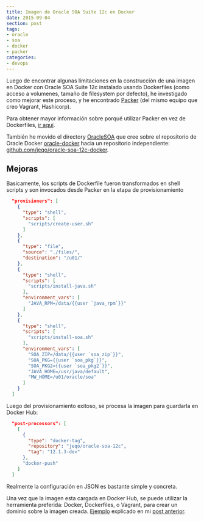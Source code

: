```yaml
---
title: Imagen de Oracle SOA Suite 12c en Docker
date: 2015-09-04
section: post
tags:
- oracle
- soa
- docker
- packer
categories: 
- devops
---
```


Luego de encontrar algunas limitaciones en la construcción de una imagen en
Docker con Oracle SOA Suite 12c instalado usando Dockerfiles (como acceso
a volumenes, tamaño de filesystem por defecto), he investigado como
mejorar este proceso, y he encontrado [Packer](https://packer.io/)
(del mismo equipo que creo Vagrant, Hashicorp).

Para obtener mayor información sobre porqué utilizar Packer en vez de
Dockerfiles, [ir aquí](http://mmckeen.net/blog/2013/12/27/advanced-docker-provisioning-with-packer/).

También he movido el directory [OracleSOA](https://github.com/jeqo/oracle-docker/tree/master/OracleSOA)
que cree sobre el repositorio de Oracle Docker [oracle-docker](https://github.com/oracle/docker)
hacia un repositorio independiente: [github.com/jeqo/oracle-soa-12c-docker](https://github.com/jeqo/oracle-soa-12c-docker).

## Mejoras ##

Basicamente, los scripts de Dockerfile fueron transformados en shell scripts
y son invocados desde Packer en la etapa de provisionamiento

```json
  "provisioners": [
    {
      "type": "shell",
      "scripts": [
        "scripts/create-user.sh"
      ]
    },
    {
      "type": "file",
      "source": "./files/",
      "destination": "/u01/"
    },
    {
      "type": "shell",
      "scripts": [
        "scripts/install-java.sh"
      ],
      "environment_vars": [
        "JAVA_RPM=/data/{{user `java_rpm`}}"
      ]
    },
    {
      "type": "shell",
      "scripts": [
        "scripts/install-soa.sh"
      ],
      "environment_vars": [
        "SOA_ZIP=/data/{{user `soa_zip`}}",
        "SOA_PKG={{user `soa_pkg`}}",
        "SOA_PKG2={{user `soa_pkg2`}}",
        "JAVA_HOME=/usr/java/default",
        "MW_HOME=/u01/oracle/soa"
      ]
    }
  ]
```

Luego del provisionamiento exitoso, se procesa la imagen para
guardarla en Docker Hub:

```json
  "post-processors": [
    [
      {
        "type": "docker-tag",
        "repository": "jeqo/oracle-soa-12c",
        "tag": "12.1.3-dev"
      },
      "docker-push"
    ]
  ]
```

Realmente la configuración en JSON es bastante simple y concreta.

Una vez que la imagen esta cargada en Docker Hub, se puede utilizar
la herramienta preferida: Docker, Dockerfiles, o Vagrant, para crear un
dominio sobre la imagen creada. [Ejemplo](https://github.com/jeqo/oracle-soa-12c-docker/tree/master/samples/12c-domain)
explicado en mi [post anterior](http://jeqo.github.io/blog/devops/docker-image-oracle-soa-es/).
